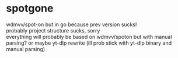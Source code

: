 # spotgone
wdmvv/spot-on but in go because prev version sucks!
<br>
probably project structure sucks, sorry
<br>
everything will probably be based on wdmvv/spoton but with manual parsing? or maybe yt-dlp rewrite (ill prob stick with yt-dlp binary and manual parsing)
